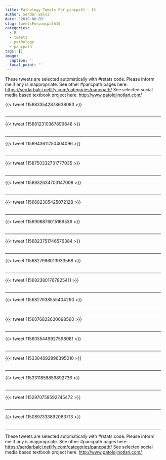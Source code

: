 ```yaml
---
title: Pathology Tweets For pancpath - 15
author: Serdar Balci
date: '2019-08-09'
slug: tweetsForpancpath15
categories:
  - R
  - tweets
  - pathology
  - pancpath
tags: []
image:
  caption: ''
  focal_point: ''
---
```



These tweets are selected automatically with #rstats code. Please inform me if any is inappropriate.
See other #pancpath pages here: https://serdarbalci.netlify.com/categories/pancpath/ 
See selected social media based textbook project here: http://www.patolojinotlari.com/

{{< tweet 1158833542878638083 >}}
<br>
<br>
<hr>
{{< tweet 1158812310367899648 >}}
<br>
<br>
<hr>
{{< tweet 1158943611750404096 >}}
<br>
<br>
<hr>
{{< tweet 1158750332731777035 >}}
<br>
<br>
<hr>
{{< tweet 1158932634703147008 >}}
<br>
<br>
<hr>
{{< tweet 1156682305425072128 >}}
<br>
<br>
<hr>
{{< tweet 1156906876015169536 >}}
<br>
<br>
<hr>
{{< tweet 1156823751746576384 >}}
<br>
<br>
<hr>
{{< tweet 1156827986013933568 >}}
<br>
<br>
<hr>
{{< tweet 1156823801767825411 >}}
<br>
<br>
<hr>
{{< tweet 1156827938555404290 >}}
<br>
<br>
<hr>
{{< tweet 1156076822620098560 >}}
<br>
<br>
<hr>
{{< tweet 1156055449927598081 >}}
<br>
<br>
<hr>
{{< tweet 1153304692996395010 >}}
<br>
<br>
<hr>
{{< tweet 1153311858859892736 >}}
<br>
<br>
<hr>
{{< tweet 1152970758592745472 >}}
<br>
<br>
<hr>
{{< tweet 1150897333892083713 >}}
<br>
<br>
<hr>


These tweets are selected automatically with #rstats code. Please inform me if any is inappropriate.
See other #pancpath pages here: https://serdarbalci.netlify.com/categories/pancpath/ 
See selected social media based textbook project here: http://www.patolojinotlari.com/

